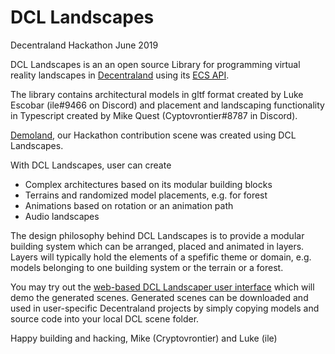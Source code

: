 # DCL Landscapes
Decentraland Hackathon June 2019

DCL Landscapes is an an open source Library for programming virtual reality landscapes in <a href="http://www.decentraland.org">Decentraland</a> using its <a href="https://github.com/decentraland/ecs-reference">ECS API</a>. 

The library contains architectural models in gltf format created by Luke Escobar (ile#9466 on Discord) and placement and landscaping functionality in Typescript created by Mike Quest (Cyptovrontier#8787 in Discord).

<a href="http://www.cryptoquest.io:8090">Demoland</a>, our Hackathon contribution scene was created using DCL Landscapes.

With DCL Landscapes, user can create 

* Complex architectures based on its modular building blocks
* Terrains and randomized model placements, e.g. for forest 
* Animations based on rotation or an animation path
* Audio landscapes

The design philosophy behind  DCL Landscapes is to provide a modular building system which can be arranged, placed and animated in layers. Layers will typically hold the elements of a spefific theme or domain, e.g. models belonging to one building system or the terrain or a forest. 

You may try out the <a href="http://www.cryptoquest.io/dcl-landscapes/">web-based DCL Landscaper user interface</a> which will demo the generated scenes. Generated scenes can be downloaded and used in user-specific Decentraland projects by simply copying models and source code into your local DCL scene folder.

Happy building and hacking,
Mike (Cryptovrontier) and Luke (ile)
